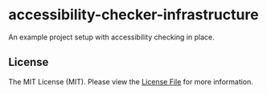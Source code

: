 # accessibility-checker-infrastructure

An example project setup with accessibility checking in place.

## License

The MIT License (MIT). Please view the [License File](https://github.com/sean-ww/react-redux-datatable/blob/master/LICENSE) for more information.
